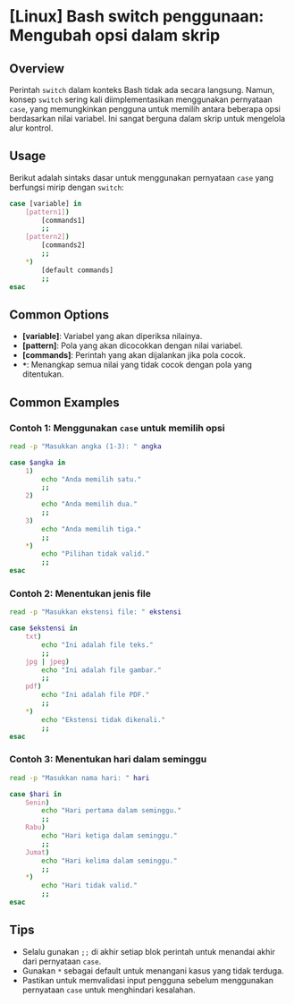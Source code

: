 # [Linux] Bash switch penggunaan: Mengubah opsi dalam skrip

## Overview
Perintah `switch` dalam konteks Bash tidak ada secara langsung. Namun, konsep `switch` sering kali diimplementasikan menggunakan pernyataan `case`, yang memungkinkan pengguna untuk memilih antara beberapa opsi berdasarkan nilai variabel. Ini sangat berguna dalam skrip untuk mengelola alur kontrol.

## Usage
Berikut adalah sintaks dasar untuk menggunakan pernyataan `case` yang berfungsi mirip dengan `switch`:

```bash
case [variable] in
    [pattern1])
        [commands1]
        ;;
    [pattern2])
        [commands2]
        ;;
    *)
        [default commands]
        ;;
esac
```

## Common Options
- **[variable]**: Variabel yang akan diperiksa nilainya.
- **[pattern]**: Pola yang akan dicocokkan dengan nilai variabel.
- **[commands]**: Perintah yang akan dijalankan jika pola cocok.
- **`*`**: Menangkap semua nilai yang tidak cocok dengan pola yang ditentukan.

## Common Examples

### Contoh 1: Menggunakan `case` untuk memilih opsi
```bash
read -p "Masukkan angka (1-3): " angka

case $angka in
    1)
        echo "Anda memilih satu."
        ;;
    2)
        echo "Anda memilih dua."
        ;;
    3)
        echo "Anda memilih tiga."
        ;;
    *)
        echo "Pilihan tidak valid."
        ;;
esac
```

### Contoh 2: Menentukan jenis file
```bash
read -p "Masukkan ekstensi file: " ekstensi

case $ekstensi in
    txt)
        echo "Ini adalah file teks."
        ;;
    jpg | jpeg)
        echo "Ini adalah file gambar."
        ;;
    pdf)
        echo "Ini adalah file PDF."
        ;;
    *)
        echo "Ekstensi tidak dikenali."
        ;;
esac
```

### Contoh 3: Menentukan hari dalam seminggu
```bash
read -p "Masukkan nama hari: " hari

case $hari in
    Senin)
        echo "Hari pertama dalam seminggu."
        ;;
    Rabu)
        echo "Hari ketiga dalam seminggu."
        ;;
    Jumat)
        echo "Hari kelima dalam seminggu."
        ;;
    *)
        echo "Hari tidak valid."
        ;;
esac
```

## Tips
- Selalu gunakan `;;` di akhir setiap blok perintah untuk menandai akhir dari pernyataan `case`.
- Gunakan `*` sebagai default untuk menangani kasus yang tidak terduga.
- Pastikan untuk memvalidasi input pengguna sebelum menggunakan pernyataan `case` untuk menghindari kesalahan.